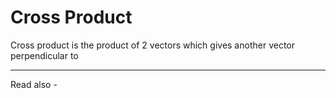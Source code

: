 # Cross Product
Cross product is the product of 2 vectors which gives another vector perpendicular to 

---
Read also - 